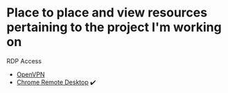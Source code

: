# Place to place and view resources pertaining to the project I'm working on

RDP Access
- [OpenVPN](https://openvpn.net/)
- [Chrome Remote Desktop](https://remotedesktop.google.com/?pli=1) :heavy_check_mark:
